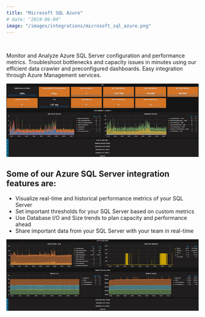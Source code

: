 ```yaml
---
title: "Microsoft SQL Azure"
# date: "2019-06-04"
image: "/images/integrations/microsoft_sql_azure.png"
---
```


 

<!-- ![Microsoft_SQL_Azure](/images/integrations/microsoft_sql_azure.png) -->



Monitor and Analyze Azure SQL Server configuration and performance metrics. Troubleshoot bottlenecks and capacity issues in minutes using our efficient data crawler and preconfigured dashboards. Easy integration through Azure Management services.


![Azure SQL KPIs](/images/integrations/posts//mssql1.png)


## Some of our Azure SQL Server integration features are:

* Visualize real-time and historical performance metrics of your SQL Server
* Set important thresholds for your SQL Server based on custom metrics
* Use Database I/O and Size trends to plan capacity and performance ahead
* Share important data from your SQL Server with your team in real-time


![Azure SQL capacity trending](/images/integrations/posts//mssql2.png)